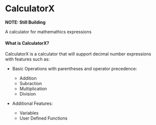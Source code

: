 # CalculatorX

**NOTE: Still Building** 

A calculator for mathemathics expressions
<br>

#### What is CalculatorX?
  CalculatorX is a calculator that will support decimal number expressions with features such as:
  * Basic Operations with parentheses and operator precedence:
    * Addition
    * Subraction
    * Multiplication
    * Division
  
  * Additional Features:
    * Variables
    * User Defined Functions
  
  
 
